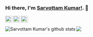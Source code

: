### Hi there, I'm [Sarvottam Kumar!](https://www.sarvottamkumar.in). 👋

<a href="https://twitter.com/sarru1291">
  <img align="left" alt="Sarvottam Kumar's Twitter" width="22px" src="https://cdn.jsdelivr.net/npm/simple-icons@v3/icons/twitter.svg" />
</a>
<a href="https://linkedin.com/in/sarru1291">
  <img align="left" alt="Sarvottam Kumar's Linkdein" width="22px" src="https://cdn.jsdelivr.net/npm/simple-icons@v3/icons/linkedin.svg" />
</a>
<a href="https://github.com/sarru1291">
  <img align="left" alt="Sarvottam Kumar's Github" width="22px" src="https://cdn.jsdelivr.net/npm/simple-icons@v3/icons/github.svg" />
</a>

<br/>
<br/>

<img align="left" src="https://github-readme-stats.vercel.app/api?username=sarru1291&count_private=true&include_all_commits=true&show_icons=true&theme=radical" alt="Sarvottam Kumar's github stats"/>

<img align="left" src="https://github-readme-stats.vercel.app/api/top-langs/?username=sarru1291&theme=radical&langs_count=50&layout=compact" />
